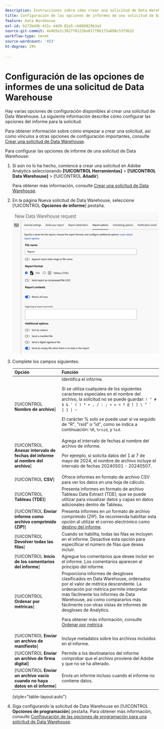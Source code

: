 ```yaml
---
description: Instrucciones sobre cómo crear una solicitud de Data Warehouse.
title: Configuración de las opciones de informes de una solicitud de Data Warehouse
feature: Data Warehouse
exl-id: b273bddb-431c-44d9-82a5-cb088829b3a3
source-git-commit: 4e4b5e1c362778223be01f78b173a698c53f9b32
workflow-type: tm+mt
source-wordcount: '453'
ht-degree: 19%

---
```


# Configuración de las opciones de informes de una solicitud de Data Warehouse

Hay varias opciones de configuración disponibles al crear una solicitud de Data Warehouse. La siguiente información describe cómo configurar las opciones del informe para la solicitud.

Para obtener información sobre cómo empezar a crear una solicitud, así como vínculos a otras opciones de configuración importantes, consulte [Crear una solicitud de Data Warehouse](/help/export/data-warehouse/create-request/t-dw-create-request.md).

Para configurar las opciones de informe de una solicitud de Data Warehouse:

1. Si aún no lo ha hecho, comience a crear una solicitud en Adobe Analytics seleccionando **[!UICONTROL Herramientas]** > **[!UICONTROL Data Warehouse]** > [!UICONTROL **Añadir**].

   Para obtener más información, consulte [Crear una solicitud de Data Warehouse](/help/export/data-warehouse/create-request/t-dw-create-request.md).

1. En la página Nueva solicitud de Data Warehouse, seleccione [!UICONTROL **Opciones de informe**] pestaña.

   ![Pestaña Destino del informe](assets/dw-report-options.png) <!-- update screenshot to include Sort by metrics -->

1. Complete los campos siguientes:

   | Opción | Función |
   |---------|----------|
   | [!UICONTROL **Nombre de archivo**] | Identifica el informe. <p>Si se utiliza cualquiera de los siguientes caracteres especiales en el nombre del archivo, la solicitud no se puede guardar: <code>! &quot; # $ &amp; &#39; ( ) * + , / : ; > = &lt; ? @ [ ] \ ^ ` { } \| ~</code> </p><p>El carácter % solo se puede usar si va seguido de &quot;R&quot;, &quot;rsid&quot; o &quot;id&quot;, como se indica a continuación: <code>%R</code>, <code>%rsid</code>, y <code>%id</code>.</p> |
   | [!UICONTROL **Anexar intervalo de fechas del informe al nombre del archivo**] | Agrega el intervalo de fechas al nombre del archivo de informe. <p>Por ejemplo, si solicita datos del 1 al 7 de mayo de 2024, el nombre de archivo incluye el intervalo de fechas 20240501 - 20240507.</p> |
   | [!UICONTROL **CSV**] | Ofrece informes en formato de archivo CSV para ver los datos en una hoja de cálculo. |
   | [!UICONTROL **Tableau (TDE)**] | Presenta informes en formato de archivo Tableau Data Extract (TDE), que se puede utilizar para visualizar datos y capas en datos adicionales dentro de Tableau. |
   | [!UICONTROL **Enviar informe como archivo comprimido (ZIP)**] | Presenta informes en un formato de archivo comprimido (ZIP). Se recomienda habilitar esta opción al utilizar el correo electrónico como [destino del informe](/help/export/data-warehouse/create-request/dw-request-report-destinations.md). |
   | [!UICONTROL **Devolver todas las filas**] | Cuando se habilita, todas las filas se incluyen en el informe. Desactive esta opción para especificar el número de filas que desea incluir. |
   | [!UICONTROL **Inicio de los comentarios del informe**] | Agregue los comentarios que desee incluir en el informe. Los comentarios aparecen al principio del informe. |
   | [!UICONTROL **Ordenar por métricas**] | Proporciona informes de desgloses clasificados en Data Warehouse, ordenados por el valor de métrica descendente. La ordenación por métrica permite interpretar más fácilmente los informes de Data Warehouse, así como compararlos más fácilmente con otras vistas de informes de desgloses de Analytics.<p>Para obtener más información, consulte [Ordenar por métrica](/help/export/data-warehouse/sorting-by-metric.md).</p> |
   | [!UICONTROL **Enviar un archivo de manifiesto**] | Incluye metadatos sobre los archivos incluidos en el informe.<!-- What kind of metadata is included in the manifest file? --> |
   | [!UICONTROL **Enviar un archivo de firma digital**] | Permite a los destinatarios del informe comprobar que el archivo proviene del Adobe y que no se ha alterado. |
   | [!UICONTROL **Enviar un archivo vacío cuando no haya datos en el informe**] | Envía un informe incluso cuando el informe no contiene datos. |

   {style="table-layout:auto"}

1. Siga configurando la solicitud de Data Warehouse en [!UICONTROL **Opciones de programación**] pestaña. Para obtener más información, consulte [Configuración de las opciones de programación para una solicitud de Data Warehouse](/help/export/data-warehouse/create-request/dw-request-scheduling.md).
